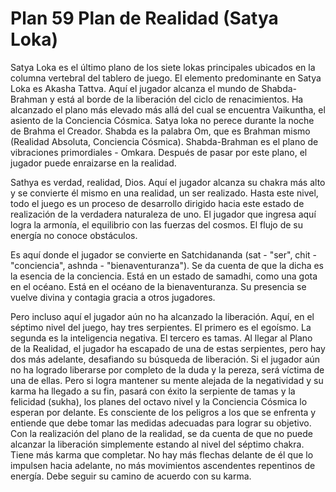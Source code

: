 # Plan 59 Plan de Realidad (Satya Loka)

Satya Loka es el último plano de los siete lokas principales ubicados en la columna vertebral del tablero de juego. El elemento predominante en Satya Loka es Akasha Tattva. Aquí el jugador alcanza el mundo de Shabda-Brahman y está al borde de la liberación del ciclo de renacimientos. Ha alcanzado el plano más elevado más allá del cual se encuentra Vaikuntha, el asiento de la Conciencia Cósmica. Satya loka no perece durante la noche de Brahma el Creador. Shabda es la palabra Om, que es Brahman mismo (Realidad Absoluta, Conciencia Cósmica). Shabda-Brahman es el plano de vibraciones primordiales - Omkara. Después de pasar por este plano, el jugador puede enraizarse en la realidad.

Sathya es verdad, realidad, Dios. Aquí el jugador alcanza su chakra más alto y se convierte él mismo en una realidad, un ser realizado. Hasta este nivel, todo el juego es un proceso de desarrollo dirigido hacia este estado de realización de la verdadera naturaleza de uno. El jugador que ingresa aquí logra la armonía, el equilibrio con las fuerzas del cosmos. El flujo de su energía no conoce obstáculos.

Es aquí donde el jugador se convierte en Satchidananda (sat - "ser", chit - "conciencia", ashnda - "bienaventuranza"). Se da cuenta de que la dicha es la esencia de la conciencia. Está en un estado de samadhi, como una gota en el océano. Está en el océano de la bienaventuranza. Su presencia se vuelve divina y contagia gracia a otros jugadores.

Pero incluso aquí el jugador aún no ha alcanzado la liberación. Aquí, en el séptimo nivel del juego, hay tres serpientes. El primero es el egoísmo. La segunda es la inteligencia negativa. El tercero es tamas. Al llegar al Plano de la Realidad, el jugador ha escapado de una de estas serpientes, pero hay dos más adelante, desafiando su búsqueda de liberación. Si el jugador aún no ha logrado liberarse por completo de la duda y la pereza, será víctima de una de ellas. Pero si logra mantener su mente alejada de la negatividad y su karma ha llegado a su fin, pasará con éxito la serpiente de tamas y la felicidad (sukha), los planes del octavo nivel y la Conciencia Cósmica lo esperan por delante. Es consciente de los peligros a los que se enfrenta y entiende que debe tomar las medidas adecuadas para lograr su objetivo. Con la realización del plano de la realidad, se da cuenta de que no puede alcanzar la liberación simplemente estando al nivel del séptimo chakra. Tiene más karma que completar. No hay más flechas delante de él que lo impulsen hacia adelante, no más movimientos ascendentes repentinos de energía. Debe seguir su camino de acuerdo con su karma.
